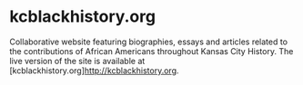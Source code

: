 # kcblackhistory.org
Collaborative website featuring biographies, essays and articles related to the contributions of African Americans throughout Kansas City History. The live version of the site is available at [kcblackhistory.org]http://kcblackhistory.org.
